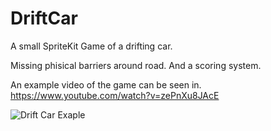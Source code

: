 # DriftCar
A small SpriteKit Game of a drifting car. 

Missing phisical barriers around road. And a scoring system. 

An example video of the game can be seen in.
https://www.youtube.com/watch?v=zePnXu8JAcE

![Drift Car Exaple](DriftCar.jpg)
